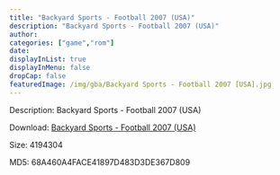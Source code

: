 ```yaml
---
title: "Backyard Sports - Football 2007 (USA)"
description: "Backyard Sports - Football 2007 (USA)"
author: 
categories: ["game","rom"]
date: 
displayInList: true
displayInMenu: false
dropCap: false
featuredImage: /img/gba/Backyard Sports - Football 2007 [USA].jpg
---
```


Description: Backyard Sports - Football 2007 (USA)

Download: <a style="text-decoration:underline;" href="https://mega.nz/#!mfBUgYRB!vXBVzL7LqAt3_APesdlAoqPVYQXozt11qsfknD_7zLg" target = "_blank" rel = "nofollow" > Backyard Sports - Football 2007 (USA)</a>

Size: 4194304

MD5: 68A460A4FACE41897D483D3DE367D809

